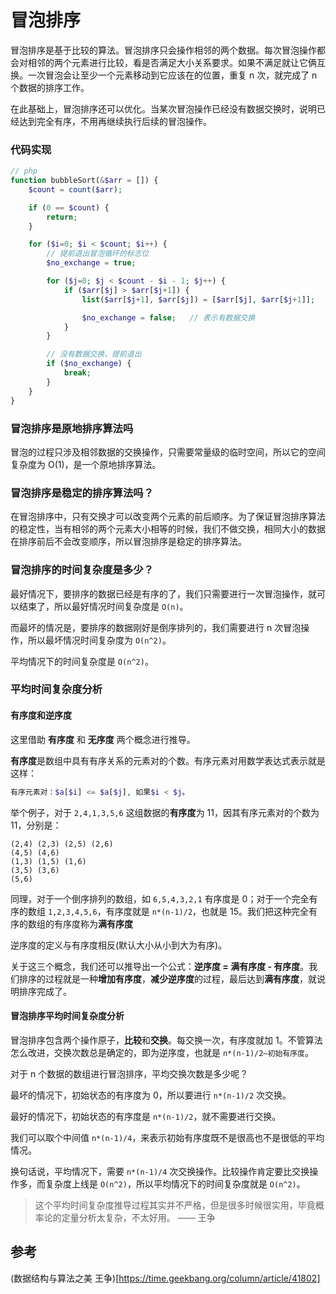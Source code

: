 # 冒泡排序

冒泡排序是基于比较的算法。冒泡排序只会操作相邻的两个数据。每次冒泡操作都会对相邻的两个元素进行比较，看是否满足大小关系要求。如果不满足就让它俩互换。一次冒泡会让至少一个元素移动到它应该在的位置，重复 n 次，就完成了 n 个数据的排序工作。

在此基础上，冒泡排序还可以优化。当某次冒泡操作已经没有数据交换时，说明已经达到完全有序，不用再继续执行后续的冒泡操作。

### 代码实现

```php
// php
function bubbleSort(&$arr = []) {
    $count = count($arr);

    if (0 == $count) {
        return;
    }

    for ($i=0; $i < $count; $i++) { 
        // 提前退出冒泡循环的标志位
        $no_exchange = true;

        for ($j=0; $j < $count - $i - 1; $j++) { 
            if ($arr[$j] > $arr[$j+1]) {
                list($arr[$j+1], $arr[$j]) = [$arr[$j], $arr[$j+1]];

                $no_exchange = false;   // 表示有数据交换
            }
        }

        // 没有数据交换，提前退出
        if ($no_exchange) {
            break;  
        }
    }
}
```

### 冒泡排序是原地排序算法吗

冒泡的过程只涉及相邻数据的交换操作，只需要常量级的临时空间，所以它的空间复杂度为 O(1)，是一个原地排序算法。

### 冒泡排序是稳定的排序算法吗？

在冒泡排序中，只有交换才可以改变两个元素的前后顺序。为了保证冒泡排序算法的稳定性，当有相邻的两个元素大小相等的时候，我们不做交换，相同大小的数据在排序前后不会改变顺序，所以冒泡排序是稳定的排序算法。

### 冒泡排序的时间复杂度是多少？

最好情况下，要排序的数据已经是有序的了，我们只需要进行一次冒泡操作，就可以结束了，所以最好情况时间复杂度是 `O(n)`。

而最坏的情况是，要排序的数据刚好是倒序排列的，我们需要进行 n 次冒泡操作，所以最坏情况时间复杂度为 `O(n^2)`。

平均情况下的时间复杂度是 `O(n^2)`。

### 平均时间复杂度分析

#### 有序度和逆序度

这里借助 **有序度** 和 **无序度** 两个概念进行推导。

**有序度**是数组中具有有序关系的元素对的个数。有序元素对用数学表达式表示就是这样：

```php
有序元素对：$a[$i] <= $a[$j], 如果$i < $j。
```

举个例子，对于 `2,4,1,3,5,6` 这组数据的**有序度**为 11，因其有序元素对的个数为 11，分别是：

```
(2,4) (2,3) (2,5) (2,6)
(4,5) (4,6)
(1,3) (1,5) (1,6)
(3,5) (3,6)
(5,6)
```

同理，对于一个倒序排列的数组，如 `6,5,4,3,2,1` 有序度是 0；对于一个完全有序的数组 `1,2,3,4,5,6`，有序度就是 `n*(n-1)/2`，也就是 15。我们把这种完全有序的数组的有序度称为**满有序度**

逆序度的定义与有序度相反(默认大小从小到大为有序)。

关于这三个概念，我们还可以推导出一个公式：**逆序度 = 满有序度 - 有序度**。我们排序的过程就是一种**增加有序度**，**减少逆序度**的过程，最后达到**满有序度**，就说明排序完成了。

#### 冒泡排序平均时间复杂度分析

冒泡排序包含两个操作原子，**比较**和**交换**。每交换一次，有序度就加 1。不管算法怎么改进，交换次数总是确定的，即为逆序度，也就是 `n*(n-1)/2–初始有序度`。

对于 n 个数据的数组进行冒泡排序，平均交换次数是多少呢？

最坏的情况下，初始状态的有序度为 0，所以要进行 `n*(n-1)/2` 次交换。

最好的情况下，初始状态的有序度是 `n*(n-1)/2`，就不需要进行交换。

我们可以取个中间值 `n*(n-1)/4`，来表示初始有序度既不是很高也不是很低的平均情况。

换句话说，平均情况下，需要 `n*(n-1)/4` 次交换操作。比较操作肯定要比交换操作多，而复杂度上线是 `O(n^2)`，所以平均情况下的时间复杂度就是 `O(n^2)`。

> 这个平均时间复杂度推导过程其实并不严格，但是很多时候很实用，毕竟概率论的定量分析太复杂，不太好用。    —— 王争

## 参考

(数据结构与算法之美 王争)[https://time.geekbang.org/column/article/41802]